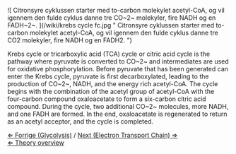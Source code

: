 ![ Citronsyre cyklussen starter med to-carbon molekylet acetyl-CoA, og vil igennem den fulde cyklus danne tre CO~2~ molekyler, fire NADH og en FADH~2~.  ](/wiki/krebs cycle fc.jpg " Citronsyre cyklussen starter med to-carbon molekylet acetyl-CoA, og vil igennem den fulde cyklus danne tre CO2 molekyler, fire NADH og en FADH2. ")

Krebs cycle or tricarboxylic acid (TCA) cycle or citric acid cycle is
the pathway where pyruvate is converted to CO~2~ and intermediates are
used for oxidative phosphorylation. Before pyruvate that has been
generated can enter the Krebs cycle, pyruvate is first decarboxylated,
leading to the production of CO~2~, NADH, and the energy rich
acetyl-CoA. The cycle begins with the combination of the acetyl group of
acetyl-CoA with the four-carbon compound oxaloacetate to form a
six-carbon citric acid compound. During the cycle, two additional CO~2~
molecules, more NADH, and one FADH are formed. In the end, oxaloacetate
is regenerated to return as an acetyl acceptor, and the cycle is
completed.

[⇐ Forrige (Glycolysis)](/wiki/Glycolysis "wikilink") / [Next (Electron
Transport Chain) ⇒](/wiki/Electron_Transport_Chain "wikilink")\
[⇐ Theory overview](/wiki/Fermentation_Case "wikilink")

